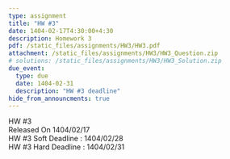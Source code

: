 ```yaml
---
type: assignment
title: "HW #3"
date: 1404-02-17T4:30:00+4:30
description: Homework 3 
pdf: /static_files/assignments/HW3/HW3.pdf
attachment: /static_files/assignments/HW3/HW3_Question.zip
# solutions: /static_files/assignments/HW3/HW3_Solution.zip
due_event:
  type: due
  date: 1404-02-31
  description: "HW #3 deadline"
hide_from_announcments: true
---
```


HW #3<br>
Released On 1404/02/17<br>
HW #3 Soft Deadline : 1404/02/28 <br>
HW #3 Hard Deadline : 1404/02/31 <br>
